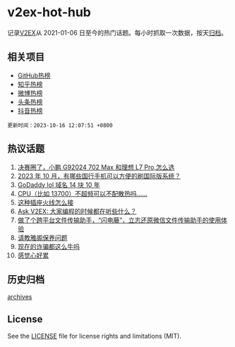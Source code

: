 # v2ex-hot-hub

 记录[V2EX](https://www.v2ex.com/)从 2021-01-06 日至今的热门话题。每小时抓取一次数据，按天[归档](archives)。
 
 ## 相关项目

- [GitHub热榜](https://github.com/snaildev/github-hot-hub)
- [知乎热榜](https://github.com/snaildev/zhihu-hot-hub)
- [微博热榜](https://github.com/snaildev/weibo-hot-hub)
- [头条热榜](https://github.com/snaildev/toutiao-hot-hub)
- [抖音热榜](https://github.com/snaildev/douyin-hot-hub)


 `更新时间：2023-10-16 12:07:51 +0800`

## 热议话题

1. [决赛圈了，小鹏 G92024 702 Max 和理想 L7 Pro,怎么选](https://www.v2ex.com/t/982276)
1. [2023 年 10 月，有哪些国行手机可以方便的刷国际版系统？](https://www.v2ex.com/t/982201)
1. [GoDaddy lol 域名 14 块 10 年](https://www.v2ex.com/t/982215)
1. [CPU（比如 13700）不超频可以不配散热吗……](https://www.v2ex.com/t/982126)
1. [这种插座火线怎么接](https://www.v2ex.com/t/982125)
1. [Ask V2EX: 大家编程的时候都在听些什么？](https://www.v2ex.com/t/982136)
1. [做了个跨平台文件传输助手，“闪电藤”，立志还原微信文件传输助手的使用体验](https://www.v2ex.com/t/982141)
1. [请教雅阁保养问题](https://www.v2ex.com/t/982135)
1. [现在的诈骗都这么牛吗](https://www.v2ex.com/t/982119)
1. [感觉心好累](https://www.v2ex.com/t/982237)

## 历史归档

[archives](archives)

## License

See the [LICENSE](LICENSE) file for license rights and limitations (MIT).
